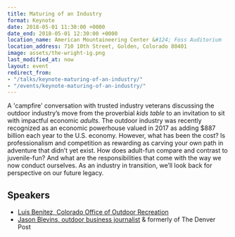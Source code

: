 ```yaml
---
title: Maturing of an Industry
format: Keynote
date: 2018-05-01 11:30:00 +0000
date_end: 2018-05-01 12:30:00 +0000
location_name: American Mountaineering Center &#124; Foss Auditorium
location_address: 710 10th Street, Golden, Colorado 80401
image: assets/the-wright-ig.png
last_modified_at: now
layout: event
redirect_from:
- "/talks/keynote-maturing-of-an-industry/"
- "/events/keynote-maturing-of-an-industry/"
---
```

A 'campfire' conversation with trusted industry veterans discussing the outdoor industry’s move from the proverbial _kids table_ to an invitation to sit with impactful economic _adults_. The outdoor industry was recently recognized as an economic powerhouse valued in 2017 as adding $887 billion each year to the U.S. economy. However, what has been the cost? Is professionalism and competition as rewarding as carving your own path in adventure that didn’t yet exist. How does adult-fun compare and contrast to juvenile-fun? And what are the responsibilities that come with the way we now conduct ourselves. As an industry in transition, we’ll look back for perspective on our future legacy.

## Speakers

* [Luis Benitez, Colorado Office of Outdoor Recreation](https://choosecolorado.com/programs-initiatives/outdoor-recreation-industry-office/)
* [Jason Blevins, outdoor business journalist](https://twitter.com/jasonblevins?lang=en) & formerly of The Denver Post
